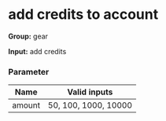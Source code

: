 

# add credits to account



**Group:**  gear  

**Input:**  add credits  




### Parameter
| Name | Valid inputs | 
|  --  |  --  | 
| amount | 50, 100, 1000, 10000 | 

